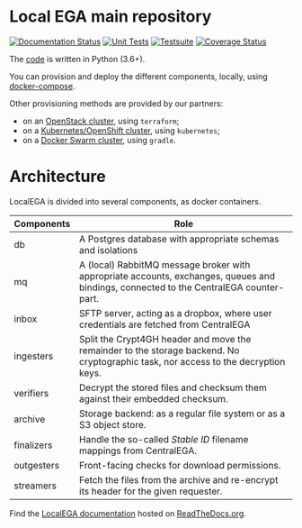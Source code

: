 # Local EGA main repository


[![Documentation Status](https://readthedocs.org/projects/localega/badge/?version=latest)](https://localega.readthedocs.io/en/latest/?badge=latest)
[![Unit Tests](https://github.com/EGA-archive/LocalEGA/workflows/Unit%20Tests/badge.svg)](https://github.com/EGA-archive/LocalEGA/actions)
[![Testsuite](https://github.com/EGA-archive/LocalEGA/workflows/Testsuite/badge.svg)](https://github.com/EGA-archive/LocalEGA/actions)
[![Coverage Status](https://coveralls.io/repos/github/EGA-archive/LocalEGA/badge.svg?branch=master)](https://coveralls.io/github/EGA-archive/LocalEGA?branch=master)



The [code](lega) is written in Python (3.6+).

You can provision and deploy the different components, locally, using [docker-compose](deploy).

Other provisioning methods are provided by our partners:

* on an [OpenStack cluster](https://github.com/NBISweden/LocalEGA-deploy-terraform), using `terraform`;
* on a [Kubernetes/OpenShift cluster](https://github.com/NBISweden/LocalEGA-deploy-k8s), using `kubernetes`;
* on a [Docker Swarm cluster](https://github.com/NBISweden/LocalEGA-deploy-swarm), using `gradle`.

# Architecture

LocalEGA is divided into several components, as docker containers.

| Components  | Role |
|-------------|------|
| db          | A Postgres database with appropriate schemas and isolations |
| mq          | A (local) RabbitMQ message broker with appropriate accounts, exchanges, queues and bindings, connected to the CentralEGA counter-part. |
| inbox       | SFTP server, acting as a dropbox, where user credentials are fetched from CentralEGA |
| ingesters   | Split the Crypt4GH header and move the remainder to the storage backend. No cryptographic task, nor access to the decryption keys. |
| verifiers   | Decrypt the stored files and checksum them against their embedded checksum. |
| archive     | Storage backend: as a regular file system or as a S3 object store. |
| finalizers  | Handle the so-called _Stable ID_ filename mappings from CentralEGA. |
| outgesters  | Front-facing checks for download permissions. |
| streamers   | Fetch the files from the archive and re-encrypt its header for the given requester. |

Find the [LocalEGA documentation](http://localega.readthedocs.io) hosted on [ReadTheDocs.org](https://readthedocs.org/).
